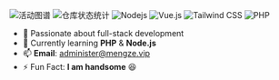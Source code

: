 ![活动图谱](https://github-readme-activity-graph.vercel.app/graph?username=YShenZe&theme=github-dark&area=true&hide_border=true&line=FFD700&point=FF69B4)
![仓库状态统计](https://github-readme-stats.vercel.app/api?username=YShenZe&show_icons=true&theme=transparent)
![Nodejs](https://img.shields.io/badge/-Nodejs-F7DF1E?logo=javascript&logoColor=black&style=flat-square)
![Vue.js](https://img.shields.io/badge/-Vue.js-4FC08D?logo=vuedotjs&logoColor=white&style=flat-square)
![Tailwind CSS](https://img.shields.io/badge/-Tailwind_CSS-38B2AC?logo=tailwind-css&logoColor=white&style=flat-square)
![PHP](https://img.shields.io/badge/-PHP-F7DF1E?logo=php&logoColor=black&style=flat-square)


- 👀 Passionate about full-stack development  
- 🌱 Currently learning **PHP** & **Node.js**
- 📫 **Email**: administer@mengze.vip
- ⚡ Fun Fact: **I am handsome** 😆  